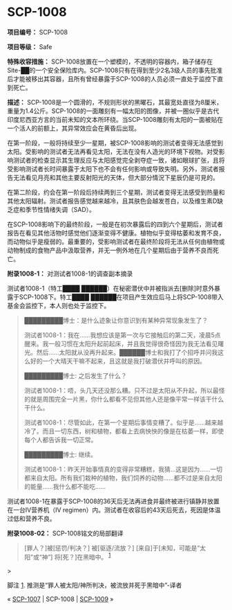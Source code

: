 # SCP-1008
                        


**项目编号：** SCP-1008

**项目等级：** Safe

**特殊收容措施：** SCP-1008放置在一个塑模的，不透明的容器内，箱子储存在Site-██的一个安全保险库内。SCP-1008只有在得到至少2名3级人员的事先批准后才能被移出其容器，且所有曾经暴露于SCP-1008的人员必须一直处于监控下直到死亡。

**描述：** SCP-1008是一个圆滑的，不规则形状的黑曜石，其最宽处直径为8厘米，重量为1.4公斤。SCP-1008的一面雕刻有一幅太阳的图像，并被一圈似乎是古代印度尼西亚方言的当前未知的文本所环绕。当SCP-1008雕刻有太阳的一面被贴在一个活人的前额上，其异常效应会在黄昏后出现。

在第一阶段，一般将持续至少一星期，被SCP-1008影响的测试者变得无法感觉到太阳。受影响的测试者无法再看见太阳，无法在没有人造光的环境下视物。对受影响测试者的检查显示其生理反应与太阳感觉完全剥夺症一致，诸如眼球扩张，且将受影响测试者长时间暴露于太阳下也不会有任何影响或导致失明。另外，测试者报告无法看见月亮和其他主要反射阳光的天体，但大部分情況下星辰仍是可見的。

在第二阶段，约会在第一阶段后持续两到三个星期，测试者变得无法感受到热量和其他太阳辐射。测试者报告感觉越来越冷，且其肤色会越发苍白，以及维生素D缺乏症和季节性情绪失调（SAD）。

在SCP-1008影响下的最终阶段，一般是在初次暴露后的四到六个星期后，测试者报告在看见其他活物时感觉他们逐渐变得不健康。植物似乎变得枯萎和发育不良，而动物似乎是瘦弱的。最重要的，受影响测试者在最终阶段将无法从任何由植物或动物制成的食物产品中汲取营养，并无一例外地在几个星期后由于营养不良而死亡。

**附录1008-1：** 对测试者1008-1的调查副本摘录

测试者1008-1（特工████ ██████）在秘密潜伏中并被指派去[删除]时意外暴露于SCP-1008下。特工████ ██████在项目产生效应后马上将SCP-1008带入基金会监控下，本人则也处于监控下。


> █████████博士：是什么迹象让你意识到有某种异常现象发生了？
> 
> 测试者1008-1：我在……我想应该是第一次与它接触后的第二天，凌晨5点醒来。我一般习惯在太阳升起前起床，并且我觉得很奇怪因为我无法看见曙光。然后……太阳就从没再升起来。██████博士和我打了个招呼并问我这么好的一个大晴天干嘛不起来，且这就是我打破潜伏并呼叫的原因。
> 
> █████████博士: 之后发生了什么？
> 
> 测试者1008-1：唔，头几天还没那么糟。只不过是太阳从不升起，所以最怪的就是周围完全一片黑，你什么都看不见但其他人还是像平常一样该干什么干什么。
> 
> 测试者1008-1：尽管如此，在第一个星期后事情变糟了。似乎是……越来越冷了。而且一切东西，树和植物，都看上去病怏怏的像是在枯萎一样，即使每个人都告诉我一切正常。
> 
> █████████博士: 继续。
> 
> 测试者1008-1：昨天开始事情真的变得非常糟糕，我猜…这是因为……一切都来自太阳。所有我们栽种的植物，我们饲养的动物……都不过是来自太阳的能量……我什么都不能吃……
> 

测试者1008-1在暴露于SCP-1008的36天后无法再进食并最终被进行镇静并放置在一台IV营养机（IV regimen）内。测试者在收容后的43天后死去，死因是体温过低和营养不良。

**附录1008-02：** SCP-1008铭文的局部翻译


> [罪人？]被[惩罚/判决？]
被[驱逐/流放？]
[来自]于[未知，可能是“太阳”或“神”]
将[死？]在黑暗中。<sup class='footnoteref'>
 <a shape='rect' class='footnoteref' id='footnoteref-1' href='javascript:;' onclick='WIKIDOT.page.utils.scrollToReference(&apos;footnote-1&apos;)'>1</a>
</sup>
> 


脚注
<a shape='rect' href='javascript:;' onclick='WIKIDOT.page.utils.scrollToReference(&apos;footnoteref-1&apos;)'>1</a>. 推测是“罪人被太阳/神所判决，被流放并死于黑暗中”-译者



« [SCP-1007](/scp-1007) | SCP-1008 | [SCP-1009](/scp-1009) »





                    